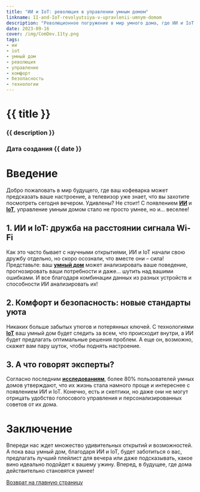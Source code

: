 ```yaml
---
title: "ИИ и IoT: революция в управлении умным домом"
linkname: II-and-IoT-revolyutsiya-v-upravlenii-umnym-domom
description: "Революционное погружение в мир умного дома, где ИИ и IoT поднимают ставки комфорта и безопасности. Читать обязательно!"
date: 2023-09-16
cover: /img/ComDev.11ty.png
tags: 
- ии
- iot
- умный дом
- революция
- управление
- комфорт
- безопасность
- технологии
---
```


# {{ title }}
### {{ description }}
### Дата создания {{ date }}

# Введение
Добро пожаловать в мир будущего, где ваш кофеварка может предсказать ваше настроение, а телевизор уже знает, что вы захотите посмотреть сегодня вечером. Удивлены? Не стоит! С появлением **[ИИ](/)** и **[IoT](/)**, управление умным домом стало не просто умнее, но и... веселее!

## 1. ИИ и IoT: дружба на расстоянии сигнала Wi-Fi
Как это часто бывает с научными открытиями, ИИ и IoT начали свою дружбу отдельно, но скоро осознали, что вместе они – сила! Представьте: ваш **[умный дом](/)** может анализировать ваше поведение, прогнозировать ваши потребности и даже... шутить над вашими ошибками. И все благодаря комбинации данных из разных устройств и способности ИИ анализировать их!

## 2. Комфорт и безопасность: новые стандарты уюта
Никаких больше забытых утюгов и потерянных ключей. С технологиями **[IoT](/)** ваш умный дом будет следить за всем, что происходит внутри, а ИИ будет предлагать оптимальные решения проблем. А еще он, возможно, скажет вам пару шуток, чтобы поднять настроение. 

## 3. А что говорят эксперты?
Согласно последним **[исследованиям](/)**, более 80% пользователей умных домов утверждают, что их жизнь стала намного проще и интереснее с появлением ИИ и IoT. Конечно, есть и скептики, но даже они не могут отрицать удобство голосового управления и персонализированных советов от их дома.

# Заключение
Впереди нас ждет множество удивительных открытий и возможностей. А пока ваш умный дом, благодаря ИИ и IoT, будет заботиться о вас, предлагать лучший плейлист для вечера или даже подсказывать, какое вино идеально подойдет к вашему ужину. Вперед, в будущее, где дома действительно становятся умнее!

[Возврат на главную страницу](/)
